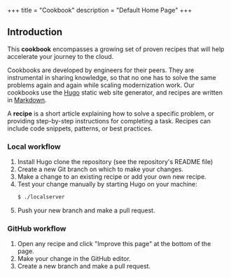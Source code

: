 +++
title = "Cookbook"
description = "Default Home Page"
+++

## Introduction

This **cookbook** encompasses a growing set of proven recipes that will help accelerate your journey to the cloud.

Cookbooks are developed by engineers for their peers. They are instrumental in sharing knowledge, so that no one has to solve the same problems again and again while scaling modernization work. Our cookbooks use the [Hugo](https://gohugo.io) static web site generator, and recipes are written in [Markdown](https://gohugo.io/content-management/formats/).

A **recipe** is a short article explaining how to solve a specific problem, or providing step-by-step instructions for completing a task. Recipes can include code snippets, patterns, or best practices.

### Local workflow

1. Install Hugo clone the repository (see the repository's README file)
1. Create a new Git branch on which to make your changes.
1. Make a change to an existing recipe or add your own new recipe.
1. Test your change manually by starting Hugo on your machine:
    ```sh
    $ ./localserver
    ```
1. Push your new branch and make a pull request.

### GitHub workflow

1. Open any recipe and click "Improve this page" at the bottom of the page.
1. Make your change in the GitHub editor.
1. Create a new branch and make a pull request.
